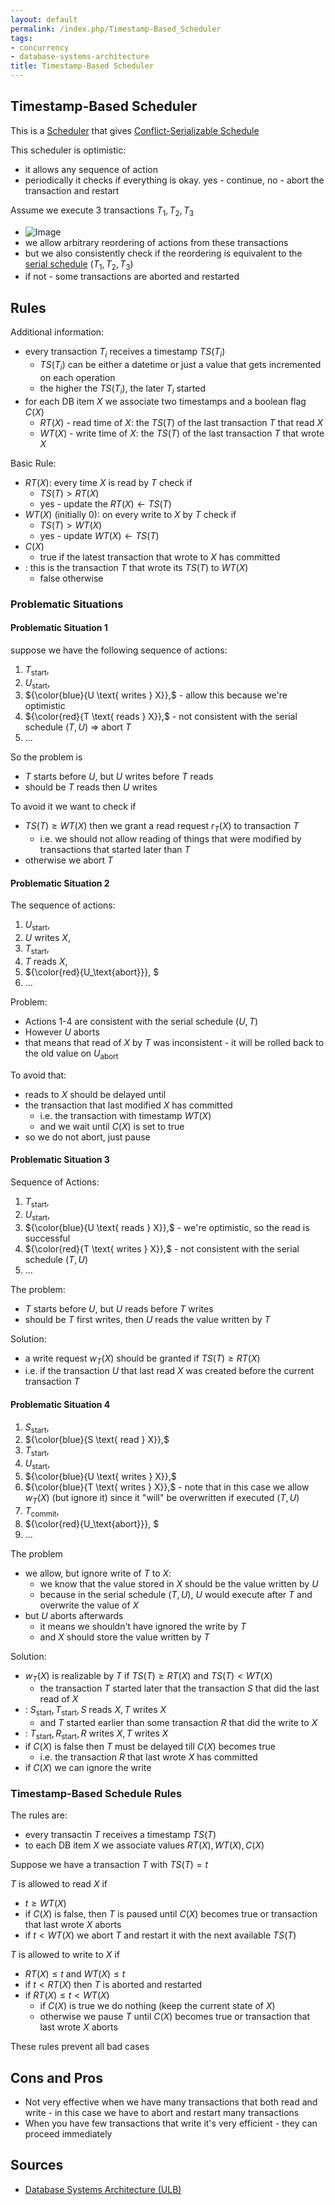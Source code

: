 ```yaml
---
layout: default
permalink: /index.php/Timestamp-Based_Scheduler
tags:
- concurrency
- database-systems-architecture
title: Timestamp-Based Scheduler
---
```

## Timestamp-Based Scheduler
This is a [Scheduler](Scheduler) that gives [Conflict-Serializable Schedule](Serializable_Sheduling)

This scheduler is optimistic: 
- it allows any sequence of action
- periodically it checks if everything is okay. yes - continue, no - abort the transaction and restart 


Assume we execute 3 transactions $T_1, T_2, T_3$
- <img src="https://raw.github.com/alexeygrigorev/wiki-figures/master/ulb/dbsa/timestamp-scheduler.png" alt="Image">
- we allow arbitrary reordering of actions from these transactions
- but we also consistently check if the reordering is equivalent to the [serial schedule](Serializable_Scheduling) $(T_1, T_2, T_3)$
- if not - some transactions are aborted and restarted 


## Rules
Additional information:
- every transaction $T_i$ receives a timestamp $TS(T_i)$
  - $TS(T_i)$ can be either a datetime or just a value that gets incremented on each operation 
  - the higher the $TS(T_i)$, the later $T_i$ started 
- for each DB item $X$ we associate two timestamps and a boolean flag $C(X)$
  - $RT(X)$ - read time of $X$: the $TS(T)$ of the last transaction $T$ that read $X$
  - $WT(X)$ - write time of $X$: the $TS(T)$ of the last transaction $T$ that wrote $X$

Basic Rule: 
- $RT(X)$: every time $X$ is read by $T$ check if 
  - $TS(T) > RT(X)$
  - yes - update the $RT(X) \leftarrow TS(T)$
- $WT(X)$ (initially 0): on every write to $X$ by $T$ check if
  - $TS(T) > WT(X)$
  - yes - update $WT(X) \leftarrow TS(T)$
- $C(X)$
  - true if the latest transaction that wrote to $X$ has committed 
- : this is the transaction $T$ that wrote its $TS(T)$ to $WT(X)$
  - false otherwise


### Problematic Situations
#### Problematic Situation 1
suppose we have the following sequence of actions:
1. $T_\text{start},$ 
1. $U_\text{start},$
1. ${\color{blue}{U \text{ writes } X}},$ - allow this because we're optimistic 
1. ${\color{red}{T \text{ reads } X}},$  - not consistent with the serial schedule $(T, U)$ $\Rightarrow$ abort $T$
1. $...$ 

So the problem is
- $T$ starts before $U$, but $U$ writes before $T$ reads
- should be $T$ reads then $U$ writes

To avoid it we want to check if 
- $TS(T) \geqslant WT(X)$ then we grant a read request $r_T(X)$ to transaction $T$
  - i.e. we should not allow reading of things that were modified by transactions that started later than $T$
- otherwise we abort $T$


#### Problematic Situation 2
The sequence of actions:
1. $U_\text{start},$ 
1. $U \text{ writes } X,$ 
1. $T_\text{start},$
1. $T \text{ reads } X,$
1. ${\color{red}{U_\text{abort}}}, $
1. $...$

Problem:
- Actions 1-4 are consistent with the serial schedule $(U, T)$
- However $U$ aborts 
- that means that read of $X$ by $T$ was inconsistent - it will be rolled back to the old value on $U_\text{abort}$

To avoid that:
- reads to $X$ should be delayed until
- the transaction that last modified $X$ has committed 
  - i.e. the transaction with timestamp $WT(X)$
  - and we wait until $C(X)$ is set to true
- so we do not abort, just pause


#### Problematic Situation 3
Sequence of Actions:
1. $T_\text{start},$
1. $U_\text{start},$ 
1. ${\color{blue}{U \text{ reads } X}},$ - we're optimistic, so the read is successful
1. ${\color{red}{T \text{ writes } X}},$ - not consistent with the serial schedule $(T, U)$
1. $...$

The problem:
- $T$ starts before $U$, but $U$ reads before $T$ writes
- should be $T$ first writes, then $U$ reads the value written by $T$

Solution:
- a write request $w_T(X)$ should be granted if $TS(T) \geqslant RT(X)$
- i.e. if the transaction $U$ that last read $X$ was created before the current transaction $T$


#### Problematic Situation 4
1. $S_\text{start},$
1. ${\color{blue}{S \text{ read } X}},$
1. $T_\text{start},$
1. $U_\text{start},$
1. ${\color{blue}{U \text{ writes } X}},$
1. ${\color{blue}{T \text{ writes } X}},$ - note that in this case we allow $w_T(X)$ (but ignore it) since it "will" be overwritten if executed $(T, U)$
1. $T_\text{commit},$
1. ${\color{red}{U_\text{abort}}}, $
1. $...$

The problem
- we allow, but ignore write of $T$ to $X$: 
  - we know that the value stored in $X$ should be the value written by $U$
  - because in the serial schedule $(T, U)$, $U$ would execute after $T$ and overwrite the value of $X$
- but $U$ aborts afterwards
  - it means we shouldn't have ignored the write by $T$
  - and $X$ should store the value written by $T$ 

Solution:
- $w_T(X)$ is realizable by $T$ if $TS(T) \geqslant RT(X)$ and $TS(T) < WT(X)$
  - the transaction $T$ started later that the transaction $S$ that did the last read of $X$
- : $S_\text{start}, T_\text{start}, S \text{ reads } X, T \text{ writes } X$
  - and $T$ started earlier than some transaction $R$ that did the write to $X$
- : $T_\text{start}, R_\text{start}, R \text{ writes } X, T \text{ writes } X$
- if $C(X)$ is false then $T$ must be delayed till $C(X)$ becomes true
  - i.e. the transaction $R$ that last wrote $X$ has committed
- if $C(X)$ we can ignore the write

### Timestamp-Based Schedule Rules
The rules are:
- every transactin $T$ receives a timestamp $TS(T)$
- to each DB item $X$ we associate values $RT(X), WT(X), C(X)$

Suppose we have a transaction $T$ with $TS(T) = t$ 

$T$ is allowed to read $X$ if
- $t \geqslant WT(X)$
- if $C(X)$ is false, then $T$ is paused until $C(X)$ becomes true or transaction that last wrote $X$ aborts
- if $t < WT(X)$ we abort $T$ and restart it with the next available $TS(T)$

$T$ is allowed to write to $X$ if
- $RT(X) \leqslant t$ and $WT(X) \leqslant t$
- if $t < RT(X)$ then $T$ is aborted and restarted
- if $RT(X) \leqslant t < WT(X)$
  - if $C(X)$ is true we do nothing (keep the current state of $X$)
  - otherwise we pause $T$ until $C(X)$ becomes true or transaction that last wrote $X$ aborts 

These rules prevent all bad cases



## Cons and Pros
- Not very effective when we have many transactions that both read and write - in this case we have to abort and restart many transactions
- When you have few transactions that write it's very efficient - they can proceed immediately


## Sources
- [Database Systems Architecture (ULB)](Database_Systems_Architecture_(ULB))
